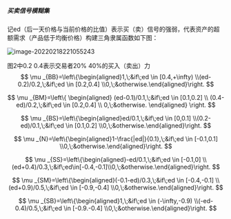 ##### 买卖信号模糊集

记ed（后一天价格与当前价格的比值）表示买（卖）信号的强弱，代表资产的超额需求（产品低于均衡价格）构建三角隶属函数如下图：

![image-20220218221055243](C:\Users\wangzhk\AppData\Roaming\Typora\typora-user-images\image-20220218221055243.png)

图2中0.2 0.4表示交易者20% 40%的买入（卖出）力
$$
\mu _{BB}=\left\{\begin{aligned}1,\;&if\;ed \in [0.4,+\infty) \\(ed-0.2)/0.2,\;&if\;ed \in [0.2,0.4] \\0,\;&otherwise.\end{aligned}\right.
$$

$$
\mu _{BM}=\left\{
\begin{aligned}
(ed-0.1)/0.1,\;&if\;ed \in [0.1,0.2] \\
(0.4-ed)/0.2,\;&if\;ed \in [0.2,0.4] \\
0,\;&otherwise.
\end{aligned}
\right.
$$

$$
 \mu _{BS}=\left\{\begin{aligned}ed/0.1,\;&if\;ed \in [0,0.1] \\(0.2-ed)/0.1,\;&if\;ed \in [0.1,0.2] \\0,\;&otherwise.\end{aligned}\right.
$$

$$
\mu _{N}=\left\{\begin{aligned}1-\frac{|ed|}{0.1},\;&if\;ed \in [-0.1,0.1] \\0,\;&otherwise.\end{aligned}\right.
$$

$$
\mu _{SS}=\left\{\begin{aligned}-ed/0.1,\;&if\;ed \in [-0.1,0] \\(ed+0.4)/0.3,\;&if\;ed\in[-0.4,-0.1]\\0,\;&otherwise.\end{aligned}\right.
$$

$$
\mu _{SM}=\left\{\begin{aligned}(-0.1-ed)/0.3,\;&if\;ed \in [-0.4,-0.1] \\(ed+0.9)/0.5,\;&if\;ed \in [-0.9,-0.4] \\0,\;&otherwise.\end{aligned}\right.
$$

$$
\mu _{SB}=\left\{\begin{aligned}1,\;&if\;ed \in (-\infty,-0.9) \\(-ed-0.4)/0.5,\;&if\;ed \in [-0.9.-0.4] \\0,\;&otherwise.\end{aligned}\right.
$$



